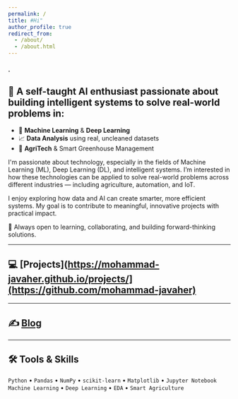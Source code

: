 ```yaml
---
permalink: /
title: #Hi"
author_profile: true
redirect_from: 
  - /about/
  - /about.html
---
```

#### .
## 🎯 A self-taught AI enthusiast passionate about building intelligent systems to solve real-world problems in:
- 🤖 **Machine Learning** & **Deep Learning**  
- 📈 **Data Analysis** using real, uncleaned datasets
- 🌿 **AgriTech** & Smart Greenhouse Management  

I'm passionate about technology, especially in the fields of Machine Learning (ML), Deep Learning (DL), and intelligent systems. I’m interested in how these technologies can be applied to solve real-world problems across different industries — including agriculture, automation, and IoT.

I enjoy exploring how data and AI can create smarter, more efficient systems. My goal is to contribute to meaningful, innovative projects with practical impact.

🔹 Always open to learning, collaborating, and building forward-thinking solutions.

---

## 💻 [Projects](https://mohammad-javaher.github.io/projects/](https://github.com/mohammad-javaher)   

--- 

## ✍️ [Blog](https://mohammad-javaher.github.io/year-archive/)

---

## 🛠️ Tools & Skills

`Python` • `Pandas` • `NumPy` • `scikit-learn` • `Matplotlib` • `Jupyter Notebook`  
`Machine Learning` • `Deep Learning` • `EDA` • `Smart Agriculture`  
